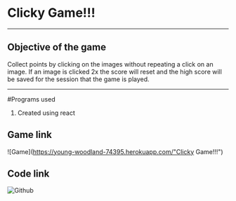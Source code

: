 # Clicky Game!!!

--------------

## Objective of the game 

Collect points by clicking on the images without repeating a click on an image. If an image is clicked 2x the score will reset and the high score will be saved for the session that the game is played.

---------------

#Programs used

1. Created using react

## Game link
![Game](https://young-woodland-74395.herokuapp.com/"Clicky Game!!!")

## Code link
![Github](https://github.com/kneess/clickyGame"GitHub")
